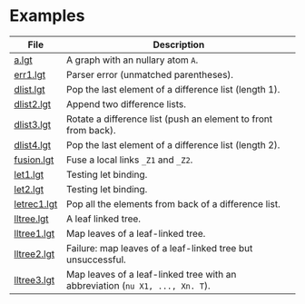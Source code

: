 # Examples

| File                       | Description                                                                  |
| -------------------------- | ---------------------------------------------------------------------------- |
| [a.lgt](a.lgt)             | A graph with an nullary atom `A`.                                            |
| [err1.lgt](err1.lgt)       | Parser error (unmatched parentheses).                                        |
| [dlist.lgt](dlist.lgt)     | Pop the last element of a difference list (length 1).                        |
| [dlist2.lgt](dlist2.lgt)   | Append two difference lists.                                                 |
| [dlist3.lgt](dlist3.lgt)   | Rotate a difference list (push an element to front from back).               |
| [dlist4.lgt](dlist4.lgt)   | Pop the last element of a difference list (length 2).                        |
| [fusion.lgt](fusion.lgt)   | Fuse a local links `_Z1` and `_Z2`.                                          |
| [let1.lgt](let1.lgt)       | Testing let binding.                                                         |
| [let2.lgt](let2.lgt)       | Testing let binding.                                                         |
| [letrec1.lgt](letrec1.lgt) | Pop all the elements from back of a difference list.                         |
| [lltree.lgt](lltree.lgt)   | A leaf linked tree.                                                          |
| [lltree1.lgt](lltree1.lgt) | Map leaves of a leaf-linked tree.                                            |
| [lltree2.lgt](lltree2.lgt) | Failure: map leaves of a leaf-linked tree but unsuccessful.                  |
| [lltree3.lgt](lltree3.lgt) | Map leaves of a leaf-linked tree with an abbreviation (`nu X1, ..., Xn. T`). |
